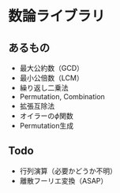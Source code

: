 # 数論ライブラリ
## あるもの
- 最大公約数（GCD）
- 最小公倍数（LCM）
- 繰り返し二乗法
- Permutation, Combination
- 拡張互除法
- オイラーの$\phi$関数
- Permutation生成


## Todo
- 行列演算（必要かどうか不明）
- 離散フーリエ変換（ASAP）